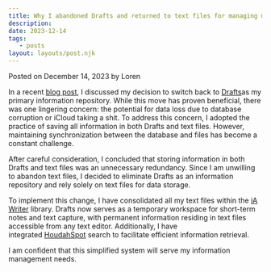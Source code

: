 ```yaml
---
title: Why I abandoned Drafts and returned to text files for managing my information repository
description:
date: 2023-12-14
tags:
   - posts
layout: layouts/post.njk
---
```


Posted on December 14, 2023 by Loren

In a recent [blog post](https://medium.com/@ldstephens/back-to-drafts-app-as-my-information-repository-1650876c7c72), I discussed my decision to switch back to [Drafts](https://getdrafts.com/)as my primary information repository. While this move has proven beneficial, there was one lingering concern: the potential for data loss due to database corruption or iCloud taking a shit. To address this concern, I adopted the practice of saving all information in both Drafts and text files. However, maintaining synchronization between the database and files has become a constant challenge.

After careful consideration, I concluded that storing information in both Drafts and text files was an unnecessary redundancy. Since I am unwilling to abandon text files, I decided to eliminate Drafts as an information repository and rely solely on text files for data storage.

To implement this change, I have consolidated all my text files within the [iA Writer](https://ia.net/writer) library. Drafts now serves as a temporary workspace for short-term notes and text capture, with permanent information residing in text files accessible from any text editor. Additionally, I have integrated [HoudahSpot](https://www.houdah.com/houdahSpot/?lang=en) search to facilitate efficient information retrieval.

I am confident that this simplified system will serve my information management needs.
